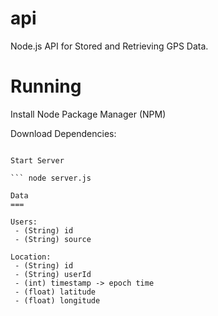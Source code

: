api
===

Node.js API for Stored and Retrieving GPS Data.

Running
===
Install Node Package Manager (NPM)

Download Dependencies:

``` npm install

Start Server

``` node server.js

Data
===

Users:
 - (String) id
 - (String) source

Location:
 - (String) id
 - (String) userId
 - (int) timestamp -> epoch time
 - (float) latitude
 - (float) longitude
